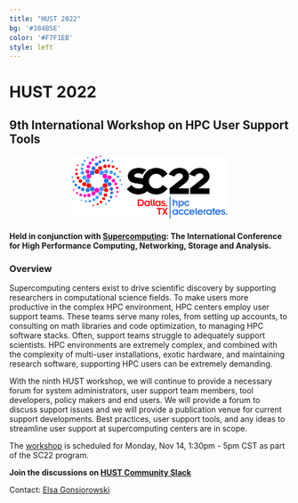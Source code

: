 ```yaml
---
title: "HUST 2022"
bg: '#384B5E'
color: '#F7F1EB'
style: left
---
```


# **HUST 2022**
## 9th International Workshop on HPC User Support Tools

<div style="text-align:center;">
  <span class="fa-stack subtlecircle" style="font-size:64px; background:rgba(0,128,0,0.1)">
    <i class="fa fa-circle fa-stack-2x text-bluegrey"></i>
    <i class="fa fa-wrench fa-stack-1x text-green"></i>
  </span>
</div>

<!-- ## Dallas, TX USA.-->

<div style="text-align:center;">
  <a href="http://sc22.supercomputing.org"><img src="/img/sc22_hor_black@4x.png" style="width: 280px;"/></a>
<!--  &nbsp;  &nbsp;  &nbsp;  &nbsp;-->

<!--
  <a href="https://tc.computer.org/tchpc/"><img src="/img/tchpc_logo_cmyk.png" style="width: 260px;"/></a>
-->
</div>


#### Held in conjunction with [Supercomputing](http://sc22.supercomputing.org):  The International Conference for High Performance Computing, Networking, Storage and Analysis.

### Overview
Supercomputing centers exist to drive scientific discovery by supporting researchers in
computational science fields.  To make users more productive in the complex HPC
environment, HPC centers employ user support teams.  These teams
serve many roles, from setting up accounts, to consulting on math libraries and code
optimization, to managing HPC software stacks.
Often, support teams struggle to adequately support scientists.
HPC environments are extremely complex, and combined with
the complexity of multi-user installations, exotic hardware, and maintaining
research software, supporting HPC users can be extremely demanding.

With the ninth HUST workshop, we will continue to provide a necessary forum for
system administrators, user support team members, tool developers, policy makers and
end users.  We will provide a forum to discuss support issues and we will
provide a publication venue for current support developments.  Best practices,
user support tools, and any ideas to streamline user support at supercomputing
centers are in scope.


The [workshop](https://sc22.supercomputing.org/presentation/?id=wksp126&sess=sess464) is scheduled for Monday, Nov 14, 1:30pm - 5pm CST as part of the SC22 program.

**Join the discussions on [HUST Community Slack](https://join.slack.com/t/hpcusersupporttools/shared_invite/zt-izzppzj7-KimN1u9oLCGaYE1TN1eeDg)**

<!-- Participate in the [HUST Community Survey](https://forms.gle/941eEy5dJYiGzZ4E6) or **View the [Results](https://docs.google.com/forms/d/10eydcPAmxk6PhmTRDiK2iEid6FH6OIfuEBjaLotAzpA/viewanalytics)** -->

Contact: <a href="mailto:gonsiorowski1@llnl.gov">Elsa Gonsiorowski</a>

